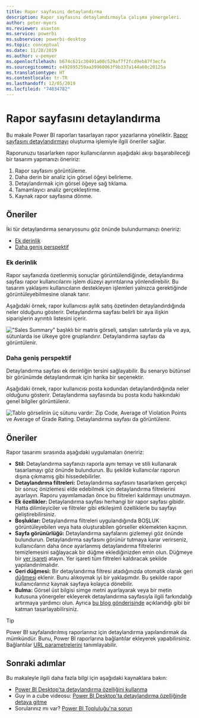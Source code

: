```yaml
---
title: Rapor sayfasını detaylandırma
description: Rapor sayfasını detaylandırmayla çalışma yönergeleri.
author: peter-myers
ms.reviewer: asaxton
ms.service: powerbi
ms.subservice: powerbi-desktop
ms.topic: conceptual
ms.date: 11/28/2019
ms.author: v-pemyer
ms.openlocfilehash: b674c621c30491a00c529af7f2fcd9eb87f3ecfa
ms.sourcegitcommit: e492895259aa39960063f9b337a144a60c20125a
ms.translationtype: HT
ms.contentlocale: tr-TR
ms.lasthandoff: 12/05/2019
ms.locfileid: "74834782"
---
```

# <a name="report-page-drillthrough"></a>Rapor sayfasını detaylandırma

Bu makale Power BI raporları tasarlayan rapor yazarlarına yöneliktir. [Rapor sayfasını detaylandırmayı](../desktop-drillthrough.md) oluşturma işlemiyle ilgili öneriler sağlar.

Raporunuzu tasarlarken rapor kullanıcılarının aşağıdaki akışı başarabileceği bir tasarım yapmanızı öneririz:

1. Rapor sayfasını görüntüleme.
2. Daha derin bir analiz için görsel öğeyi belirleme.
3. Detaylandırmak için görsel öğeye sağ tıklama.
4. Tamamlayıcı analiz gerçekleştirme.
5. Kaynak rapor sayfasına dönme.

## <a name="suggestions"></a>Öneriler

İki tür detaylandırma senaryosunu göz önünde bulundurmanızı öneririz:

- [Ek derinlik](#additional-depth)
- [Daha geniş perspektif](#broader-perspective)

### <a name="additional-depth"></a>Ek derinlik

Rapor sayfanızda özetlenmiş sonuçlar görüntülendiğinde, detaylandırma sayfası rapor kullanıcılarını işlem düzeyi ayrıntılarına yönlendirebilir. Bu tasarım yaklaşımı kullanıcıların destekleyen işlemleri yalnızca gerektiğinde görüntüleyebilmesine olanak tanır.

Aşağıdaki örnek, rapor kullanıcısı aylık satış özetinden detaylandırdığında neler olduğunu gösterir. Detaylandırma sayfası belirli bir aya ilişkin siparişlerin ayrıntılı listesini içerir.

!["Sales Summary" başlıklı bir matris görseli, satışları satırlarda yıla ve aya, sütunlarda ise ülkeye göre gruplandırır. Detaylandırma sayfası da görüntülenir.](media/report-drillthrough/suggestion-drillthrough-add-depth.png)

### <a name="broader-perspective"></a>Daha geniş perspektif

Detaylandırma sayfası ek derinliğin tersini sağlayabilir. Bu senaryo bütünsel bir görünümde detaylandırmak için harika bir seçenektir.

Aşağıdaki örnek, rapor kullanıcısı posta kodundan detaylandırdığında neler olduğunu gösterir. Detaylandırma sayfasında bu posta kodu hakkındaki genel bilgiler görüntülenir.

![Tablo görselinin üç sütunu vardır: Zip Code, Average of Violation Points ve Average of Grade Rating. Detaylandırma sayfası da görüntülenir.](media/report-drillthrough/suggestion-drillthrough-broader-perspective.png)

## <a name="recommendations"></a>Öneriler

Rapor tasarımı sırasında aşağıdaki uygulamaları öneririz:

- **Stil:** Detaylandırma sayfanızı raporla aynı temayı ve stili kullanarak tasarlamayı göz önünde bulundurun. Bu şekilde kullanıcılar raporun dışına çıkmamış gibi hissedebilirler.
- **Detaylandırma filtreleri:** Detaylandırma sayfasını tasarlarken gerçekçi bir sonuç önizlemesi elde edebilmek için detaylandırma filtrelerini ayarlayın. Raporu yayımlamadan önce bu filtreleri kaldırmayı unutmayın.
- **Ek özellikler:** Detaylandırma sayfası herhangi bir rapor sayfası gibidir. Hatta dilimleyiciler ve filtreler gibi etkileşimli özelliklerle bu sayfayı geliştirebilirsiniz.
- **Boşluklar:** Detaylandırma filtreleri uygulandığında BOŞLUK görüntüleyebilen veya hata oluşturabilen görseller eklemekten kaçının.
- **Sayfa görünürlüğü:** Detaylandırma sayfalarını gizlemeyi göz önünde bulundurun. Detaylandırma sayfasını görünür tutmaya karar verirseniz, kullanıcıların daha önce ayarlanmış detaylandırma filtrelerini temizlemesini sağlayacak bir düğme eklediğinizden emin olun. Düğmeye bir [yer işareti](../desktop-bookmarks.md) atayın. Yer işareti tüm filtreleri kaldıracak şekilde yapılandırılmalıdır.
- **Geri düğmesi:** Bir detaylandırma filtresi atadığınızda otomatik olarak geri [düğmesi](../desktop-buttons.md) eklenir. Bunu alıkoymak iyi bir yaklaşımdır. Bu şekilde rapor kullanıcılarınız kaynak sayfaya kolayca dönebilir.
- **Bulma:** Görsel üst bilgisi simge metni ayarlayarak veya bir metin kutusuna yönergeler ekleyerek detaylandırma sayfasıyla ilgili farkındalığı artırmaya yardımcı olun. Ayrıca [bu blog gönderisinde](https://alluringbi.com/2019/10/23/overlays-for-true-self-serve-reporting/) açıklandığı gibi bir katman tasarlayabilirsiniz.

> [!TIP]
> Power BI sayfalandırılmış raporlarınız için detaylandırma yapılandırmak da mümkündür. Bunu, Power BI raporlarına bağlantılar ekleyerek yapabilirsiniz. Bağlantılar [URL parametrelerini](/blog/url-parameters-for-paginated-reports-are-now-available/) tanımlayabilir.

## <a name="next-steps"></a>Sonraki adımlar

Bu makaleyle ilgili daha fazla bilgi için aşağıdaki kaynaklara bakın:

- [Power BI Desktop'ta detaylandırma özelliğini kullanma](../desktop-drillthrough.md)
- Guy in a cube videosu: [Power BI Desktop'ta detaylandırma özelliğinde detaya gitme](https://www.youtube.com/watch?v=2x9lLHDbtDk)
- Sorularınız mı var? [Power BI Topluluğu'na sorun](https://community.powerbi.com/)
